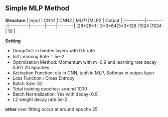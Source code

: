 ## Simple MLP Method

**Structure**
  | Input    | CNN1    | CNN2     | MLP1  |MLP2 | Output |
  |----------|---------|----------|-------|-----|--------|
  |28\*28\*1 | 3\*3\*64|3\*3\*128 |1024   |1024 | 10     |

**Setting**
  * DroupOut: in hidden layers with 0.5 rate
  * Init Learning Rate： 5e-2
  * Optimization Method: Momentum with m=0.9 and learning rate decay 0.97/ 20 epoches
  * Activation Function: elu in CNN, tanh in MLP, Softmax in output layer
  * Loss Function : Cross Entropy
  * Batch Size: 32
  * Total training epoches: around 1000
  * Batch Normalization: Yes with decay=0.9
  * L2 weight decay rate:5e-2

**other**
over fitting occur at around epoche 25 
